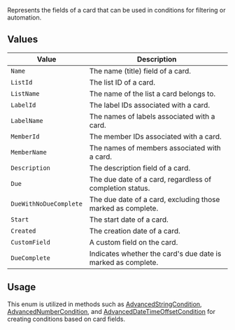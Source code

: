 Represents the fields of a card that can be used in conditions for filtering or automation.

## Values
| Value | Description |
| --- | --- |
| `Name` | The name (title) field of a card. |
| `ListId` | The list ID of a card. |
| `ListName` | The name of the list a card belongs to. |
| `LabelId` | The label IDs associated with a card. |
| `LabelName` | The names of labels associated with a card. |
| `MemberId` | The member IDs associated with a card. |
| `MemberName` | The names of members associated with a card. |
| `Description` | The description field of a card. |
| `Due` | The due date of a card, regardless of completion status. |
| `DueWithNoDueComplete` | The due date of a card, excluding those marked as complete. |
| `Start` | The start date of a card. |
| `Created` | The creation date of a card. |
| `CustomField` | A custom field on the card. |
| `DueComplete` | Indicates whether the card's due date is marked as complete. |

## Usage
This enum is utilized in methods such as [AdvancedStringCondition](AdvancedStringCondition), [AdvancedNumberCondition](AdvancedNumberCondition), and [AdvancedDateTimeOffsetCondition](AdvancedDateTimeOffsetCondition) for creating conditions based on card fields.
